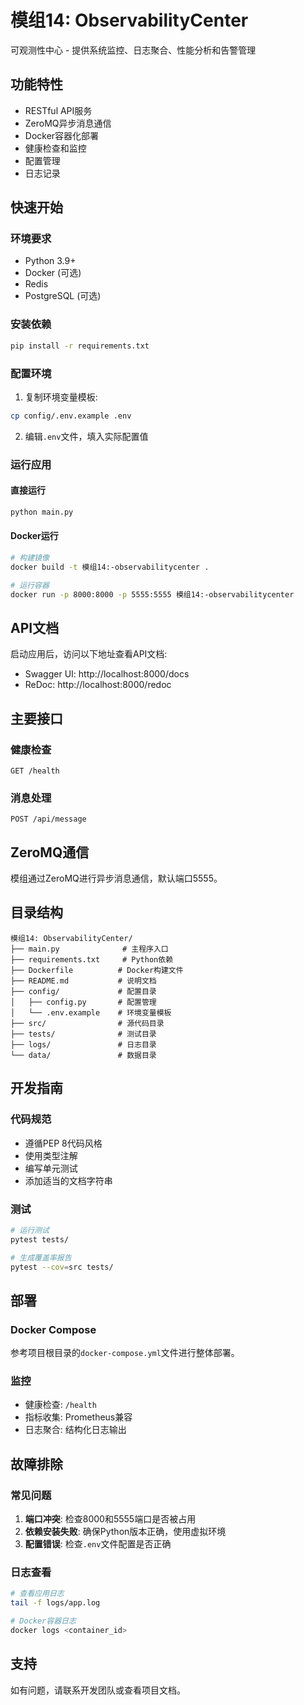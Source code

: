 # 模组14: ObservabilityCenter

可观测性中心 - 提供系统监控、日志聚合、性能分析和告警管理

## 功能特性

- RESTful API服务
- ZeroMQ异步消息通信
- Docker容器化部署
- 健康检查和监控
- 配置管理
- 日志记录

## 快速开始

### 环境要求

- Python 3.9+
- Docker (可选)
- Redis
- PostgreSQL (可选)

### 安装依赖

```bash
pip install -r requirements.txt
```

### 配置环境

1. 复制环境变量模板:
```bash
cp config/.env.example .env
```

2. 编辑`.env`文件，填入实际配置值

### 运行应用

#### 直接运行
```bash
python main.py
```

#### Docker运行
```bash
# 构建镜像
docker build -t 模组14:-observabilitycenter .

# 运行容器
docker run -p 8000:8000 -p 5555:5555 模组14:-observabilitycenter
```

## API文档

启动应用后，访问以下地址查看API文档:

- Swagger UI: http://localhost:8000/docs
- ReDoc: http://localhost:8000/redoc

## 主要接口

### 健康检查
```
GET /health
```

### 消息处理
```
POST /api/message
```

## ZeroMQ通信

模组通过ZeroMQ进行异步消息通信，默认端口5555。

## 目录结构

```
模组14: ObservabilityCenter/
├── main.py              # 主程序入口
├── requirements.txt     # Python依赖
├── Dockerfile          # Docker构建文件
├── README.md           # 说明文档
├── config/             # 配置目录
│   ├── config.py       # 配置管理
│   └── .env.example    # 环境变量模板
├── src/                # 源代码目录
├── tests/              # 测试目录
├── logs/               # 日志目录
└── data/               # 数据目录
```

## 开发指南

### 代码规范

- 遵循PEP 8代码风格
- 使用类型注解
- 编写单元测试
- 添加适当的文档字符串

### 测试

```bash
# 运行测试
pytest tests/

# 生成覆盖率报告
pytest --cov=src tests/
```

## 部署

### Docker Compose

参考项目根目录的`docker-compose.yml`文件进行整体部署。

### 监控

- 健康检查: `/health`
- 指标收集: Prometheus兼容
- 日志聚合: 结构化日志输出

## 故障排除

### 常见问题

1. **端口冲突**: 检查8000和5555端口是否被占用
2. **依赖安装失败**: 确保Python版本正确，使用虚拟环境
3. **配置错误**: 检查`.env`文件配置是否正确

### 日志查看

```bash
# 查看应用日志
tail -f logs/app.log

# Docker容器日志
docker logs <container_id>
```

## 支持

如有问题，请联系开发团队或查看项目文档。
